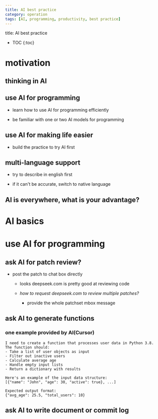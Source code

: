 ```yaml
---
title: AI best practice
category: operation
tags: [AI, programming, productivity, best practice]
---
```


title:  AI best practice

* TOC
{:toc}


# motivation

## thinking in AI

## use AI for programming

- learn how to use AI for programming efficiently

- be familiar with one or two AI models for programming


## use AI for making life easier

- build the practice to try AI first


## multi-language support

- try to describe in english first

- if it can't be accurate, switch to native language


## AI is everywhere, what is your advantage?


# AI basics

# use AI for programming

## ask AI for patch review?

- post the patch to chat box directly

    - looks deepseek.com is pretty good at reviewing code

    - *how to request deepseek.com to review multiple patches?*

        - provide the whole patchset mbox message


## ask AI to generate functions

### one example provided by AI(Cursor)

```
I need to create a function that processes user data in Python 3.8. The function should:
- Take a list of user objects as input
- Filter out inactive users
- Calculate average age
- Handle empty input lists
- Return a dictionary with results

Here's an example of the input data structure:
[{"name": "John", "age": 30, "active": true}, ...]

Expected output format:
{"avg_age": 25.5, "total_users": 10}
```

## ask AI to write document or commit log



